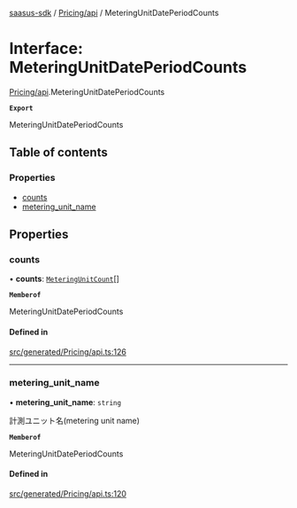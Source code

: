 [saasus-sdk](../README.md) / [Pricing/api](../modules/Pricing_api.md) / MeteringUnitDatePeriodCounts

# Interface: MeteringUnitDatePeriodCounts

[Pricing/api](../modules/Pricing_api.md).MeteringUnitDatePeriodCounts

**`Export`**

MeteringUnitDatePeriodCounts

## Table of contents

### Properties

- [counts](Pricing_api.MeteringUnitDatePeriodCounts.md#counts)
- [metering\_unit\_name](Pricing_api.MeteringUnitDatePeriodCounts.md#metering_unit_name)

## Properties

### counts

• **counts**: [`MeteringUnitCount`](Pricing_api.MeteringUnitCount.md)[]

**`Memberof`**

MeteringUnitDatePeriodCounts

#### Defined in

[src/generated/Pricing/api.ts:126](https://github.com/saasus-platform/saasus-sdk-javascript/blob/55abc15/src/generated/Pricing/api.ts#L126)

___

### metering\_unit\_name

• **metering\_unit\_name**: `string`

計測ユニット名(metering unit name)

**`Memberof`**

MeteringUnitDatePeriodCounts

#### Defined in

[src/generated/Pricing/api.ts:120](https://github.com/saasus-platform/saasus-sdk-javascript/blob/55abc15/src/generated/Pricing/api.ts#L120)
